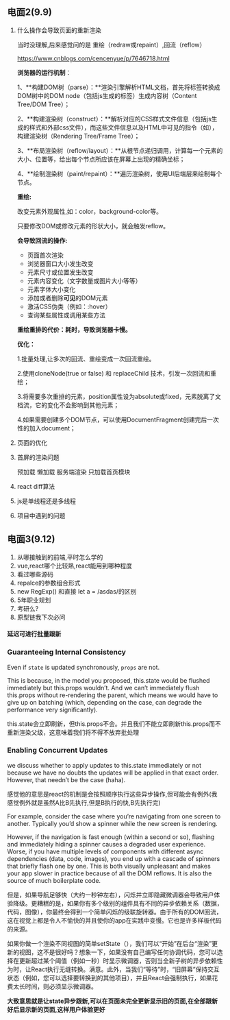 



## 电面2(9.9)

1. 什么操作会导致页面的重新渲染

   当时没理解,后来感觉问的是 重绘（redraw或repaint）,回流（reflow）

   

   https://www.cnblogs.com/cencenyue/p/7646718.html

   **浏览器的运行机制**：

   1、**构建DOM树（parse）：**渲染引擎解析HTML文档，首先将标签转换成DOM树中的DOM node（包括js生成的标签）生成内容树（Content Tree/DOM Tree）；

   2、**构建渲染树（construct）：**解析对应的CSS样式文件信息（包括js生成的样式和外部css文件），而这些文件信息以及HTML中可见的指令（如<b></b>），构建渲染树（Rendering Tree/Frame Tree）；

   3、**布局渲染树（reflow/layout）：**从根节点递归调用，计算每一个元素的大小、位置等，给出每个节点所应该在屏幕上出现的精确坐标；

   4、**绘制渲染树（paint/repaint）：**遍历渲染树，使用UI后端层来绘制每个节点。

   

   **重绘:**

   改变元素外观属性,如：color，background-color等。

   

   只要修改DOM或修改元素的形状大小，就会触发reflow。

   **会导致回流的操作:**

   - 页面首次渲染 
   - 浏览器窗口大小发生改变 
   - 元素尺寸或位置发生改变 
   - 元素内容变化（文字数量或图片大小等等） 
   - 元素字体大小变化 
   - 添加或者删除**可见**的DOM元素 
   - 激活CSS伪类（例如：:hover） 
   - 查询某些属性或调用某些方法

   **重绘重排的代价：耗时，导致浏览器卡慢。**

   **优化：**　　

   1.批量处理,让多次的回流、重绘变成一次回流重绘。

   2.使用cloneNode(true or false) 和 replaceChild 技术，引发一次回流和重绘；

   3.将需要多次重排的元素，position属性设为absolute或fixed，元素脱离了文档流，它的变化不会影响到其他元素；

   4.如果需要创建多个DOM节点，可以使用DocumentFragment创建完后一次性的加入document；

2. 页面的优化

3. 首屏的渲染问题

   预加载 懒加载 服务端渲染 只加载首页模块

4. react diff算法

5. js是单线程还是多线程

6. 项目中遇到的问题

   

## 电面3(9.12)

1. 从哪接触到的前端,平时怎么学的
2. vue,react哪个比较熟,react能用到哪种程度
3. 看过哪些源码
4. repalce的参数组合形式
5. new RegExp() 和直接 let a = /asdas/的区别
6. 5年职业规划
7. 考研么?
8. 原型链我下次必问











#### 延迟可进行批量跟新

### Guaranteeing Internal Consistency

Even if `state` is updated synchronously, `props` are not.

This is because, in the model you proposed, this.state would be flushed immediately but this.props wouldn’t. And we can’t immediately flush this.props without re-rendering the parent, which means we would have to give up on batching (which, depending on the case, can degrade the performance very significantly).

this.state会立即刷新，但this.props不会。并且我们不能立即刷新this.props而不重新渲染父级，这意味着我们将不得不放弃批处理

### Enabling Concurrent Updates

we discuss whether to apply updates to this.state immediately or not because we have no doubts the updates will be applied in that exact order. However, that needn’t be the case (haha).

感觉他的意思是react的机制是会按照顺序执行这些异步操作,但可能会有例外(我感觉例外就是虽然A比B先执行,但是B执行的快,B先执行完)



For example, consider the case where you’re navigating from one screen to another. Typically you’d show a spinner while the new screen is rendering.

However, if the navigation is fast enough (within a second or so), flashing and immediately hiding a spinner causes a degraded user experience. Worse, if you have multiple levels of components with different async dependencies (data, code, images), you end up with a cascade of spinners that briefly flash one by one. This is both visually unpleasant and makes your app slower in practice because of all the DOM reflows. It is also the source of much boilerplate code.

但是，如果导航足够快（大约一秒钟左右），闪烁并立即隐藏微调器会导致用户体验降级。更糟糕的是，如果你有多个级别的组件具有不同的异步依赖关系（数据，代码，图像），你最终会得到一个简单闪烁的级联旋转器。由于所有的DOM回流，这在视觉上都是令人不愉快的并且使你的app在实践中变慢。它也是许多样板代码的来源。

如果你做一个渲染不同视图的简单setState（），我们可以“开始”在后台“渲染”更新的视图，这不是很好吗？想象一下，如果没有自己编写任何协调代码，您可以选择在更新超过某个阈值（例如一秒）时显示微调器，否则当全新子树的异步依赖性为时，让React执行无缝转换。满意。此外，当我们“等待”时，“旧屏幕”保持交互状态（例如，您可以选择要转换到的其他项目），并且React会强制执行，如果花费太长时间，则必须显示微调器。

**大致意思就是让state异步跟新,可以在页面未完全更新显示旧的页面,在全部跟新好后显示新的页面,这样用户体验更好**